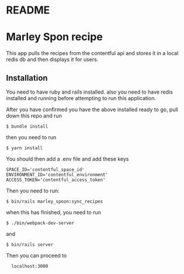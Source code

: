 # README

# Marley Spon recipe

This app pulls the recipes from the contentful api and stores it in a local redis db and then displays it for users.

## Installation

You need to have ruby and rails installed. also you need to have redis installed and running before attempting to run this application.

After you have confirmed you have the above installed ready to go, pull down this repo and run

    $ bundle install

then you need to run 

    $ yarn install

You should then add a .env file and add these keys
```
SPACE_ID='contentful_space_id'
ENVIRONMENT_ID='contentful_environment'
ACCESS_TOKEN='contentful_access_token'
```

Then you need to run:

    $ bin/rails marley_spoon:sync_recipes

when this has finished, you need to run

    $ ./bin/webpack-dev-server

and

    $ bin/rails server


Then you can proceed to 
```
  localhost:3000
```
